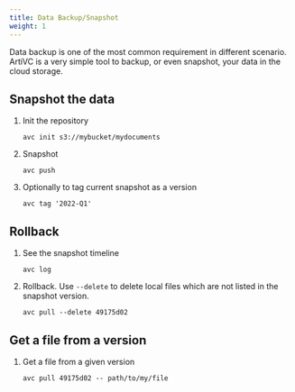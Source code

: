 ```yaml
---
title: Data Backup/Snapshot
weight: 1
---
```


Data backup is one of the most common requirement in different scenario. ArtiVC is a very simple tool to backup, or even snapshot, your data in the cloud storage.

## Snapshot the data

1. Init the repository

    ```shell
   avc init s3://mybucket/mydocuments
   ```
1. Snapshot 

   ```
   avc push
   ```
1. Optionally to tag current snapshot as a version
   ```
   avc tag '2022-Q1'
   ```

## Rollback

1. See the snapshot timeline

    ```
    avc log
    ```

1. Rollback. Use `--delete` to delete local files which are not listed in the snapshot version.

   ```
   avc pull --delete 49175d02
   ```

## Get a file from a version

1. Get a file from a given version

   ```
   avc pull 49175d02 -- path/to/my/file
   ```
